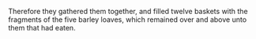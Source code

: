 Therefore they gathered them together, and filled twelve baskets with the fragments of the five barley loaves, which remained over and above unto them that had eaten.
